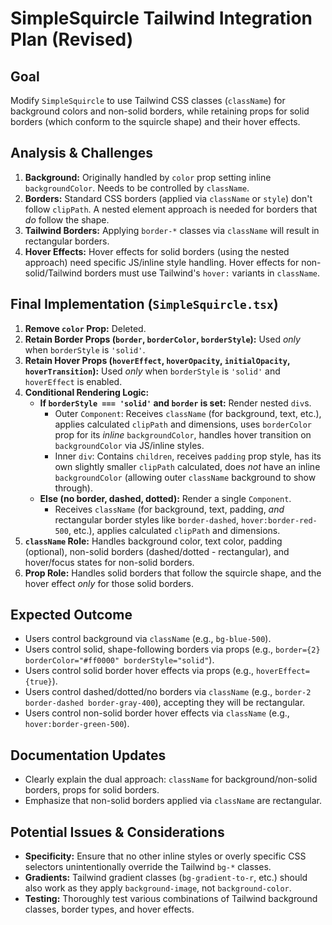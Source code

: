 # SimpleSquircle Tailwind Integration Plan (Revised)

## Goal

Modify `SimpleSquircle` to use Tailwind CSS classes (`className`) for background colors and non-solid borders, while retaining props for solid borders (which conform to the squircle shape) and their hover effects.

## Analysis & Challenges

1.  **Background:** Originally handled by `color` prop setting inline `backgroundColor`. Needs to be controlled by `className`.
2.  **Borders:** Standard CSS borders (applied via `className` or `style`) don't follow `clipPath`. A nested element approach is needed for borders that *do* follow the shape.
3.  **Tailwind Borders:** Applying `border-*` classes via `className` will result in rectangular borders.
4.  **Hover Effects:** Hover effects for solid borders (using the nested approach) need specific JS/inline style handling. Hover effects for non-solid/Tailwind borders must use Tailwind's `hover:` variants in `className`.

## Final Implementation (`SimpleSquircle.tsx`)

1.  **Remove `color` Prop:** Deleted.
2.  **Retain Border Props (`border`, `borderColor`, `borderStyle`):** Used *only* when `borderStyle` is `'solid'`.
3.  **Retain Hover Props (`hoverEffect`, `hoverOpacity`, `initialOpacity`, `hoverTransition`):** Used *only* when `borderStyle` is `'solid'` and `hoverEffect` is enabled.
4.  **Conditional Rendering Logic:**
    *   **If `borderStyle === 'solid'` and `border` is set:** Render nested `div`s.
        *   Outer `Component`: Receives `className` (for background, text, etc.), applies calculated `clipPath` and dimensions, uses `borderColor` prop for its *inline* `backgroundColor`, handles hover transition on `backgroundColor` via JS/inline styles.
        *   Inner `div`: Contains `children`, receives `padding` prop style, has its own slightly smaller `clipPath` calculated, does *not* have an inline `backgroundColor` (allowing outer `className` background to show through).
    *   **Else (no border, dashed, dotted):** Render a single `Component`.
        *   Receives `className` (for background, text, padding, *and* rectangular border styles like `border-dashed`, `hover:border-red-500`, etc.), applies calculated `clipPath` and dimensions.
5.  **`className` Role:** Handles background color, text color, padding (optional), non-solid borders (dashed/dotted - rectangular), and hover/focus states for non-solid borders.
6.  **Prop Role:** Handles solid borders that follow the squircle shape, and the hover effect *only* for those solid borders.

## Expected Outcome

*   Users control background via `className` (e.g., `bg-blue-500`).
*   Users control solid, shape-following borders via props (e.g., `border={2} borderColor="#ff0000" borderStyle="solid"`).
*   Users control solid border hover effects via props (e.g., `hoverEffect={true}`).
*   Users control dashed/dotted/no borders via `className` (e.g., `border-2 border-dashed border-gray-400`), accepting they will be rectangular.
*   Users control non-solid border hover effects via `className` (e.g., `hover:border-green-500`).

## Documentation Updates

*   Clearly explain the dual approach: `className` for background/non-solid borders, props for solid borders.
*   Emphasize that non-solid borders applied via `className` are rectangular.

## Potential Issues & Considerations

*   **Specificity:** Ensure that no other inline styles or overly specific CSS selectors unintentionally override the Tailwind `bg-*` classes.
*   **Gradients:** Tailwind gradient classes (`bg-gradient-to-r`, etc.) should also work as they apply `background-image`, not `background-color`.
*   **Testing:** Thoroughly test various combinations of Tailwind background classes, border types, and hover effects.
